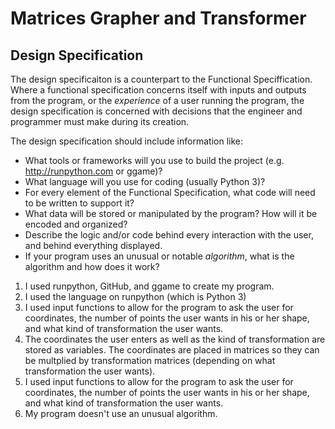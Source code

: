 # Matrices Grapher and Transformer

## Design Specification

The design specificaiton is a counterpart to the Functional Speciffication. Where a functional specification concerns itself
with inputs and outputs from the program, or the *experience* of a user running the program, the design specification is concerned with decisions that the engineer and programmer must make during its creation.

The design specification should include information like:

* What tools or frameworks will you use to build the project (e.g. http://runpython.com or ggame)?
* What language will you use for coding (usually Python 3)?
* For every element of the Functional Specification, what code will need to be written to support it?
* What data will be stored or manipulated by the program? How will it be encoded and organized?
* Describe the logic and/or code behind every interaction with the user, and behind everything displayed.
* If your program uses an unusual or notable *algorithm*, what is the algorithm and how does it work?

1) I used runpython, GitHub, and ggame to create my program.
2) I used the language on runpython (which is Python 3)
3) I used input functions to allow for the program to ask the user for coordinates, the number of points the user wants in his or her shape, and what kind of transformation the user wants.
4) The coordinates the user enters as well as the kind of transformation are stored as variables. The coordinates are placed in matrices so they can be multplied by transformation matrices (depending on what transformation the user wants).
5) I used input functions to allow for the program to ask the user for coordinates, the number of points the user wants in his or her shape, and what kind of transformation the user wants.
6) My program doesn't use an unusual algorithm.